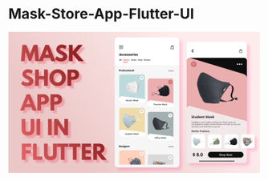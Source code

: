 # Mask-Store-App-Flutter-UI

![Preview of the app](https://github.com/KumarArab/Mask-Shop-App-UI/blob/master/thumb.png?raw=true)
